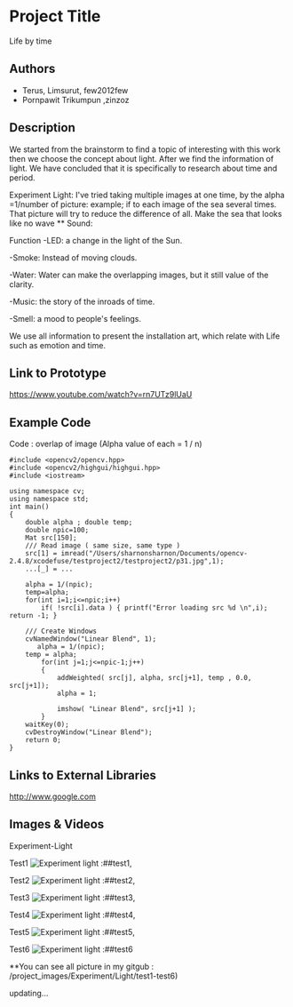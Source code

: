 # Project Title
Life by time

## Authors
- Terus, Limsurut, few2012few
- Pornpawit Trikumpun ,zinzoz

## Description
We started from the brainstorm to find a topic of interesting with this work then we choose the concept about light. After we find the information of light. We have concluded that it is specifically to research about time and period.
 
Experiment
Light: I've tried taking multiple images at one time, by the alpha =1/number of picture: example; if to each image of the sea several times. That picture will try to reduce the difference of all. Make the sea that looks like no wave **
Sound:

Function
-LED: a change in the light of the Sun.

-Smoke: Instead of moving clouds.

-Water: Water can make the overlapping images, but it still value of the clarity. 

-Music: the story of the inroads of time.

-Smell: a mood to people's feelings.


We use all information to present the installation art, which relate with Life such as emotion and time.

## Link to Prototype
https://www.youtube.com/watch?v=rn7UTz9lUaU


## Example Code
Code : overlap of image (Alpha value of each = 1 / n)
```
#include <opencv2/opencv.hpp>
#include <opencv2/highgui/highgui.hpp>
#include <iostream>

using namespace cv;
using namespace std;
int main()
{
    double alpha ; double temp;
    double npic=100;
    Mat src[150];
    /// Read image ( same size, same type )
    src[1] = imread("/Users/sharnonsharnon/Documents/opencv-2.4.8/xcodefuse/testproject2/testproject2/p31.jpg",1);
    ...[_] = ...
    
    alpha = 1/(npic);
    temp=alpha;
    for(int i=1;i<=npic;i++)
        if( !src[i].data ) { printf("Error loading src %d \n",i); return -1; }
    
    /// Create Windows
    cvNamedWindow("Linear Blend", 1);
	   alpha = 1/(npic);
    temp = alpha;
        for(int j=1;j<=npic-1;j++)
        {
            addWeighted( src[j], alpha, src[j+1], temp , 0.0, src[j+1]);
            alpha = 1;
            
            imshow( "Linear Blend", src[j+1] );
        }
    waitKey(0);
    cvDestroyWindow("Linear Blend");
    return 0;
}
```
## Links to External Libraries
http://www.google.com

## Images & Videos
Experiment-Light 

Test1
![Experiment light :##test1](/project_images/test1-1.jpg "Experiment light -##test1"),

Test2
![Experiment light :##test2](/project_images/test2-2.jpg "Experiment light -##test2"),

Test3
![Experiment light :##test3](/project_images/test3-3.jpg "Experiment light -##test3"),

Test4
![Experiment light :##test4](/project_images/test4-4.jpg "Experiment light -##test4"),

Test5
![Experiment light :##test5](/project_images/test5-5.jpg "Experiment light -##test5"),

Test6
![Experiment light :##test6](/project_images/test6-6.jpg "Experiment light -##test6")

**You can see all picture in my gitgub : /project_images/Experiment/Light/test1-test6)


updating...


